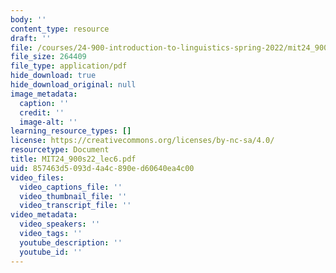 ```yaml
---
body: ''
content_type: resource
draft: ''
file: /courses/24-900-introduction-to-linguistics-spring-2022/mit24_900s22_lec6.pdf
file_size: 264409
file_type: application/pdf
hide_download: true
hide_download_original: null
image_metadata:
  caption: ''
  credit: ''
  image-alt: ''
learning_resource_types: []
license: https://creativecommons.org/licenses/by-nc-sa/4.0/
resourcetype: Document
title: MIT24_900s22_lec6.pdf
uid: 857463d5-093d-4a4c-890e-d60640ea4c00
video_files:
  video_captions_file: ''
  video_thumbnail_file: ''
  video_transcript_file: ''
video_metadata:
  video_speakers: ''
  video_tags: ''
  youtube_description: ''
  youtube_id: ''
---
```

